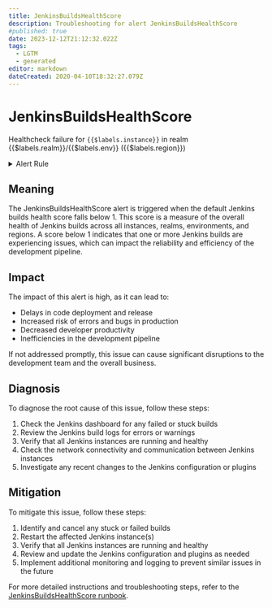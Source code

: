 ```yaml
---
title: JenkinsBuildsHealthScore
description: Troubleshooting for alert JenkinsBuildsHealthScore
#published: true
date: 2023-12-12T21:12:32.022Z
tags: 
  - LGTM
  - generated
editor: markdown
dateCreated: 2020-04-10T18:32:27.079Z
---
```


# JenkinsBuildsHealthScore

Healthcheck failure for `{{$labels.instance}}` in realm {{$labels.realm}}/{{$labels.env}} ({{$labels.region}})

<details>
  <summary>Alert Rule</summary>

{{% rule "jenkins/metric-plugin.yml" "JenkinsBuildsHealthScore" %}}

{{% comment %}}

```yaml
alert: JenkinsBuildsHealthScore
expr: default_jenkins_builds_health_score < 1
for: 0m
labels:
    severity: critical
annotations:
    summary: Jenkins builds health score (instance {{ $labels.instance }})
    description: |-
        Healthcheck failure for `{{$labels.instance}}` in realm {{$labels.realm}}/{{$labels.env}} ({{$labels.region}})
          VALUE = {{ $value }}
          LABELS = {{ $labels }}
    runbook: https://github.com/srerun/prometheus-alerts/blob/main/content/runbooks/metric-plugin/JenkinsBuildsHealthScore.md

```

{{% /comment %}}

</details>


## Meaning

The JenkinsBuildsHealthScore alert is triggered when the default Jenkins builds health score falls below 1. This score is a measure of the overall health of Jenkins builds across all instances, realms, environments, and regions. A score below 1 indicates that one or more Jenkins builds are experiencing issues, which can impact the reliability and efficiency of the development pipeline.

## Impact

The impact of this alert is high, as it can lead to:

* Delays in code deployment and release
* Increased risk of errors and bugs in production
* Decreased developer productivity
* Inefficiencies in the development pipeline

If not addressed promptly, this issue can cause significant disruptions to the development team and the overall business.

## Diagnosis

To diagnose the root cause of this issue, follow these steps:

1. Check the Jenkins dashboard for any failed or stuck builds
2. Review the Jenkins build logs for errors or warnings
3. Verify that all Jenkins instances are running and healthy
4. Check the network connectivity and communication between Jenkins instances
5. Investigate any recent changes to the Jenkins configuration or plugins

## Mitigation

To mitigate this issue, follow these steps:

1. Identify and cancel any stuck or failed builds
2. Restart the affected Jenkins instance(s)
3. Verify that all Jenkins instances are running and healthy
4. Review and update the Jenkins configuration and plugins as needed
5. Implement additional monitoring and logging to prevent similar issues in the future

For more detailed instructions and troubleshooting steps, refer to the [JenkinsBuildsHealthScore runbook](https://github.com/srerun/prometheus-alerts/blob/main/content/runbooks/metric-plugin/JenkinsBuildsHealthScore.md).